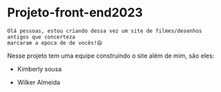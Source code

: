 # Projeto-front-end2023
    Olá pessoas, estou criando dessa vez um site de filmes/desenhos antigos que concerteza
    marcaram a epoca de de vocês!😄
Nesse projeto tem uma equipe construindo o site além de mim, são eles: 

* Kimberly sousa

* Wilker Almeida
